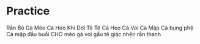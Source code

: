 # Practice
Rắn 
Bò
Gà
Mèo 
Cá
Heo
Khỉ 
Dơi
Tê Tê
Cá Heo
Cá Voi
Cá Mập
Cá bụng phệ
Cá mập đầu buồi
CHÓ 
mèo
gà
voi 
gấu
tê giác
nhện
rắn
thanh